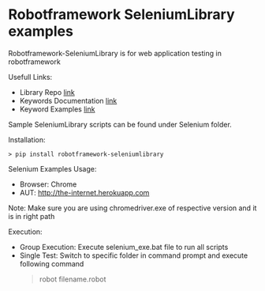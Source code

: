 # Robotframework SeleniumLibrary examples

Robotframework-SeleniumLibrary is for web application testing in robotframework

Usefull Links:

 - Library Repo [link](https://github.com/robotframework/SeleniumLibrary)
 - Keywords Documentation [link](http://robotframework.org/SeleniumLibrary/SeleniumLibrary.html)
 - Keyword Examples [link](https://github.com/robotframework/SeleniumLibrary/tree/master/atest/acceptance/keywords)

Sample SeleniumLibrary scripts can be found under Selenium folder.

Installation:

    > pip install robotframework-seleniumlibrary

Selenium Examples Usage:

 - Browser: Chrome
 - AUT: http://the-internet.herokuapp.com

Note: Make sure you are using chromedriver.exe of respective version and it is in right path

Execution: 
 - Group Execution: Execute selenium_exe.bat file to run all scripts
 - Single Test: Switch to specific folder in command prompt and execute following command
   > robot filename.robot